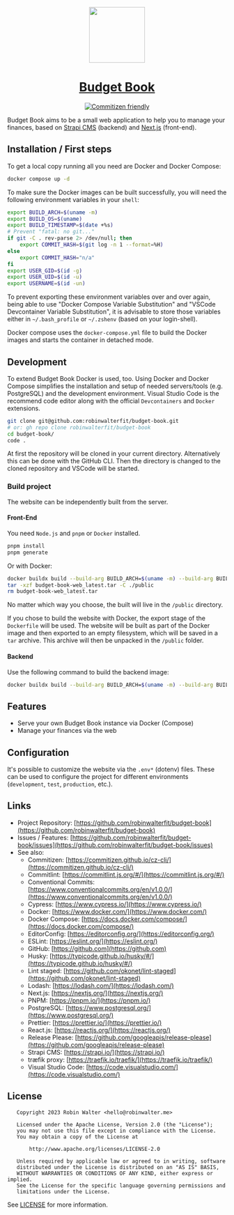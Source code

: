 <p align="center">
    <a href="https://github.com/robinwalterfit/budget-book">
        <img src="https://github.com/robinwalterfit/budget-book/blob/main/src/assets/images/icon.png" height="128">
        <h1 align="center">Budget Book</h1>
    </a>
</p>

<p align="center">
    <a aria-label="Commitizen friendly" href="https://commitizen.github.io/cz-cli/">
        <img alt="Commitizen friendly" src="https://img.shields.io/badge/commitizen-friendly-brightgreen.svg?style=for-the-badge">
    </a>
</p>

Budget Book aims to be a small web application to help you to manage your
finances, based on [Strapi CMS](https://strapi.io/) (backend) and
[Next.js](https://nextjs.org/) (front-end).

## Installation / First steps

To get a local copy running all you need are Docker and Docker Compose:

```bash
docker compose up -d
```

To make sure the Docker images can be built successfully, you will need the
following environment variables in your `shell`:

```bash
export BUILD_ARCH=$(uname -m)
export BUILD_OS=$(uname)
export BUILD_TIMESTAMP=$(date +%s)
# Prevent "fatal: no git..."
if git -C . rev-parse 2> /dev/null; then
    export COMMIT_HASH=$(git log -n 1 --format=%H)
else
    export COMMIT_HASH="n/a"
fi
export USER_GID=$(id -g)
export USER_UID=$(id -u)
export USERNAME=$(id -un)
```

To prevent exporting these environment variables over and over again, being
able to use "Docker Compose Variable Substitution" and "VSCode Devcontainer
Variable Substitution", it is advisable to store those variables either in
`~/.bash_profile` or `~/.zshenv` (based on your login-shell).

Docker compose uses the `docker-compose.yml` file to build the Docker images
and starts the container in detached mode.

## Development

To extend Budget Book Docker is used, too. Using Docker and Docker
Compose simplifies the installation and setup of needed servers/tools (e.g.
PostgreSQL) and the development environment. Visual Studio Code is
the recommend code editor along with the official `Devcontainers` and `Docker`
extensions.

```bash
git clone git@github.com:robinwalterfit/budget-book.git
# or: gh repo clone robinwalterfit/budget-book
cd budget-book/
code .
```

At first the repository will be cloned in your current directory. Alternatively
this can be done with the GitHub CLI. Then the directory is changed to the
cloned repository and VSCode will be started.

### Build project

The website can be independently built from the server.

#### Front-End

You need `Node.js` and `pnpm` or `Docker` installed.

```bash
pnpm install
pnpm generate
```

Or with Docker:

```bash
docker buildx build --build-arg BUILD_ARCH=$(uname -m) --build-arg BUILD_OS=$(uname) --build-arg BUILD_TIMESTAMP=$(date +%s) --build-arg COMMIT_HASH=$(git log -n 1 --format=%H) --build-arg NODE_ENV=production --build-arg USER_GID=$(id -g) --build-arg USER_UID=$(id -u) --build-arg USERNAME=$(id -un) --build-arg VERSION=$(cat package.json | grep -o '"version": "[^"]*' | grep -o '[^"]*$') -f docker/budget-book-web.Dockerfile -t robinwalterfit/budget-book-web:latest --target export -o - . > budget-book-web_latest.tar
tar -xzf budget-book-web_latest.tar -C ./public
rm budget-book-web_latest.tar
```

No matter which way you choose, the built will live in the `/public` directory.

If you chose to build the website with Docker, the export stage of the
`Dockerfile` will be used. The website will be built as part of the Docker image
and then exported to an empty filesystem, which will be saved in a `tar` archive.
This archive will then be unpacked in the `/public` folder.

#### Backend

Use the following command to build the backend image:

```bash
docker buildx build --build-arg BUILD_ARCH=$(uname -m) --build-arg BUILD_OS=$(uname) --build-arg BUILD_TIMESTAMP=$(date +%s) --build-arg COMMIT_HASH=$(git log -n 1 --format=%H) --build-arg NODE_ENV=production --build-arg USER_GID=$(id -g) --build-arg USER_UID=$(id -u) --build-arg USERNAME=$(id -un) --build-arg VERSION=$(cat package.json | grep -o '"version": "[^"]*' | grep -o '[^"]*$') -f docker/budget-book.Dockerfile -t robinwalterfit/budget-book:latest --target production .
```

## Features

-   Serve your own Budget Book instance via Docker (Compose)
-   Manage your finances via the web

## Configuration

It's possible to customize the website via the `.env*` (dotenv) files. These can
be used to configure the project for different environments (`development`,
`test`, `production`, etc.).

## Links

-   Project Repository: [https://github.com/robinwalterfit/budget-book](https://github.com/robinwalterfit/budget-book)
-   Issues / Features: [https://github.com/robinwalterfit/budget-book/issues](https://github.com/robinwalterfit/budget-book/issues)
-   See also:
    -   Commitizen: [https://commitizen.github.io/cz-cli/](https://commitizen.github.io/cz-cli/)
    -   Commitlint: [https://commitlint.js.org/#/](https://commitlint.js.org/#/)
    -   Conventional Commits: [https://www.conventionalcommits.org/en/v1.0.0/](https://www.conventionalcommits.org/en/v1.0.0/)
    -   Cypress: [https://www.cypress.io/](https://www.cypress.io/)
    -   Docker: [https://www.docker.com/](https://www.docker.com/)
    -   Docker Compose: [https://docs.docker.com/compose/](https://docs.docker.com/compose/)
    -   EditorConfig: [https://editorconfig.org/](https://editorconfig.org/)
    -   ESLint: [https://eslint.org/](https://eslint.org/)
    -   GitHub: [https://github.com](https://github.com)
    -   Husky: [https://typicode.github.io/husky/#/](https://typicode.github.io/husky/#/)
    -   Lint staged: [https://github.com/okonet/lint-staged](https://github.com/okonet/lint-staged)
    -   Lodash: [https://lodash.com/](https://lodash.com/)
    -   Next.js: [https://nextjs.org/](https://nextjs.org/)
    -   PNPM: [https://pnpm.io/](https://pnpm.io/)
    -   PostgreSQL: [https://www.postgresql.org/](https://www.postgresql.org/)
    -   Prettier: [https://prettier.io/](https://prettier.io/)
    -   React.js: [https://reactjs.org/](https://reactjs.org/)
    -   Release Please: [https://github.com/googleapis/release-please](https://github.com/googleapis/release-please)
    -   Strapi CMS: [https://strapi.io/](https://strapi.io/)
    -   tr&aelig;fik proxy: [https://traefik.io/traefik/](https://traefik.io/traefik/)
    -   Visual Studio Code: [https://code.visualstudio.com/](https://code.visualstudio.com/)

## License

```
   Copyright 2023 Robin Walter <hello@robinwalter.me>

   Licensed under the Apache License, Version 2.0 (the "License");
   you may not use this file except in compliance with the License.
   You may obtain a copy of the License at

       http://www.apache.org/licenses/LICENSE-2.0

   Unless required by applicable law or agreed to in writing, software
   distributed under the License is distributed on an "AS IS" BASIS,
   WITHOUT WARRANTIES OR CONDITIONS OF ANY KIND, either express or implied.
   See the License for the specific language governing permissions and
   limitations under the License.
```

See [LICENSE](https://github.com/robinwalterfit/budget-book/blob/main/LICENSE)
for more information.
